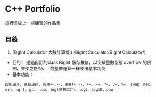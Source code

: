 # C++ Portfolio

這裡會放上一些練習的作品集

## 目錄
1.  [BigInt Calculator 大數計算機](./BigInt Calculator/BigInt Calculator/) 
   *   目的：
   透過自訂的class BigInt 儲存數值，以突破整數型態 overflow 的限制，並使之能與c++的整數運算一樣使用基本功能
   *  基本功能：

    四則運算, 邏輯運算, 前置++,--、後置++,--, +=, -=, *=, /=, %=, swap, max、min, sqrt, gcd、lcm, log(底數自訂)、log2、log10, pow
